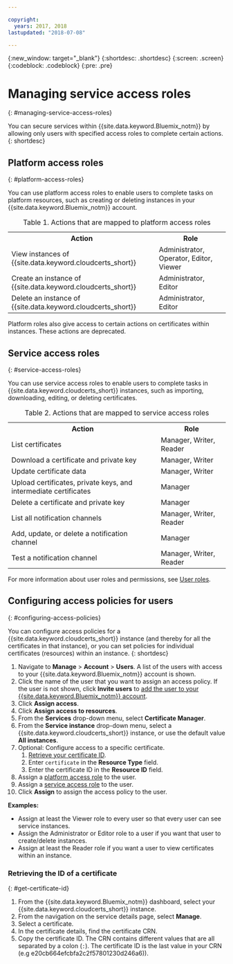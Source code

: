 ```yaml
---

copyright:
  years: 2017, 2018
lastupdated: "2018-07-08"

---
```

{:new_window: target="_blank"}
{:shortdesc: .shortdesc}
{:screen: .screen}
{:codeblock: .codeblock}
{:pre: .pre}

# Managing service access roles
{: #managing-service-access-roles}

You can secure services within {{site.data.keyword.Bluemix_notm}} by allowing only users with specified access roles to complete certain actions.
{: shortdesc}


## Platform access roles
{: #platform-access-roles}

You can use platform access roles to enable users to complete tasks on platform resources, such as creating or deleting instances in your {{site.data.keyword.Bluemix_notm}} account.

<table>
<caption> Table 1. Actions that are mapped to platform access roles</caption>
  <tr>
    <th> Action </th>
    <th> Role </th>
  </tr>
  <tr>
    <td>View instances of {{site.data.keyword.cloudcerts_short}}</td>
    <td> Administrator, Operator, Editor, Viewer </td>
  </tr>
  <tr>
    <td>Create an instance of {{site.data.keyword.cloudcerts_short}}</td>
    <td> Administrator, Editor </td>
  </tr>
  <tr>
    <td>Delete an instance of {{site.data.keyword.cloudcerts_short}}</td>
    <td> Administrator, Editor </td>
  </tr>
</table>

Platform roles also give access to certain actions on certificates within instances. These actions are deprecated.


## Service access roles
{: #service-access-roles}

You can use service access roles to enable users to complete tasks in {{site.data.keyword.cloudcerts_short}} instances, such as importing, downloading, editing, or deleting certificates.

<table>
<caption> Table 2. Actions that are mapped to service access roles</caption>
  <tr>
    <th> Action </th>
    <th> Role </th>
  </tr>
  <tr>
    <td>List certificates</td>
    <td> Manager, Writer, Reader </td>
  </tr>
  <tr>
    <td>Download a certificate and private key </td>
    <td> Manager, Writer </td>
  </tr>
  <tr>
    <td>Update certificate data</td>
    <td> Manager, Writer </td>
  </tr>
  <tr>
    <td>Upload certificates, private keys, and intermediate certificates </td>
    <td> Manager  </td>
  </tr>
  <tr>
    <td>Delete a certificate and private key </td>
    <td> Manager </td>
  </tr>
      <tr>
        <td>List all notification channels </td>
        <td> Manager, Writer, Reader </td>
      </tr>
   <tr>
     <td>Add, update, or delete a notification channel </td>
     <td> Manager </td>
   </tr>
     <tr>
       <td>Test a notification channel </td>
       <td> Manager, Writer, Reader </td>
     </tr>
</table>


For more information about user roles and permissions, see [User roles](/docs/iam/users_roles.html#userroles).


## Configuring access policies for users
{: #configuring-access-policies}

You can configure access policies for a {{site.data.keyword.cloudcerts_short}} instance (and thereby for all the certificates in that instance), or you can set policies for individual certificates (resources) within an instance.
{: shortdesc}

1.  Navigate to **Manage** > **Account** > **Users**. A list of the users with access to your {{site.data.keyword.Bluemix_notm}} account is shown.
2.  Click the name of the user that you want to assign an access policy. If the user is not shown, click **Invite users** to [add the user to your {{site.data.keyword.Bluemix_notm}} account](/docs/iam/iamuserinv.html#iamuserinv).
3.  Click **Assign access**.
4.  Click **Assign access to resources**.
5.  From the **Services** drop-down menu, select **Certificate Manager**.
6.  From the **Service instance** drop-down menu, select a {{site.data.keyword.cloudcerts_short}} instance, or use the default value **All instances**.
7.  Optional: Configure access to a specific certificate.
    1. [Retrieve your certificate ID](#get-certificate-id).
    2. Enter `certificate` in the **Resource Type** field.
    3. Enter the certificate ID in the **Resource ID** field.
8.  Assign a [platform access role](#platform-access-roles) to the user.
9.  Assign a [service access role](#service-access-roles) to the user.
10. Click **Assign** to assign the access policy to the user.

**Examples:**
* Assign at least the Viewer role to every user so that every user can see service instances.
* Assign the Administrator or Editor role to a user if you want that user to create/delete instances.
* Assign at least the Reader role if you want a user to view certificates within an instance.

### Retrieving the ID of a certificate
{: #get-certificate-id}

1. From the {{site.data.keyword.Bluemix_notm}} dashboard, select your {{site.data.keyword.cloudcerts_short}} instance.
2. From the navigation on the service details page, select **Manage**.
3. Select a certificate.
4. In the certificate details, find the certificate CRN.
5. Copy the certificate ID. The CRN contains different values that are all separated by a colon (`:`). The certificate ID is the last value in your CRN (e.g e20cb664efcbfa2c2f57801230d246a6)).
